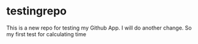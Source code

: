# testingrepo

This is a new repo for testing my Github App. 
I will do another change. So my first test for calculating time
